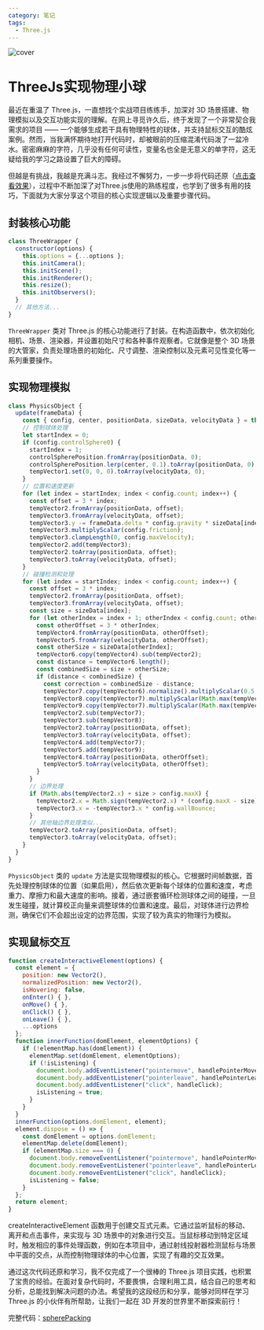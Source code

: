```yaml
---
category: 笔记
tags:
  - Three.js
---
```

<script setup>
import Read from "@components/Read.vue";
</script>

<ClientOnly>
  <read></read>
</ClientOnly>

![cover](https://6c73-lsj97-9giu4cj4abdc0985-1256331827.tcb.qcloud.la/imgs/2025_05/ThreeJs实现物理小球.png)

# ThreeJs实现物理小球

最近在重温了 Three.js，一直想找个实战项目练练手，加深对 3D 场景搭建、物理模拟以及交互功能实现的理解。在网上寻觅许久后，终于发现了一个非常契合我需求的项目 —— 一个能够生成若干具有物理特性的球体，并支持鼠标交互的酷炫案例。然而，当我满怀期待地打开代码时，却被眼前的压缩混淆代码泼了一盆冷水。密密麻麻的字符，几乎没有任何可读性，变量名也全是无意义的单字符，这无疑给我的学习之路设置了巨大的障碍。

但越是有挑战，我越是充满斗志。我经过不懈努力，一步一步将代码还原（[点击查看效果](https://demos.lsj97.com/#/spherePacking)），过程中不断加深了对Three.js使用的熟练程度，也学到了很多有用的技巧，下面就为大家分享这个项目的核心实现逻辑以及重要步骤代码。

## 封装核心功能
```javascript
class ThreeWrapper {
  constructor(options) {
    this.options = {...options };
    this.initCamera();
    this.initScene();
    this.initRenderer();
    this.resize();
    this.initObservers();
  }
  // 其他方法...
}
```
`ThreeWrapper` 类对 Three.js 的核心功能进行了封装。在构造函数中，依次初始化相机、场景、渲染器，并设置初始尺寸和各种事件观察者。它就像是整个 3D 场景的大管家，负责处理场景的初始化、尺寸调整、渲染控制以及元素可见性变化等一系列重要操作。

## 实现物理模拟
```javascript
class PhysicsObject {
  update(frameData) {
    const { config, center, positionData, sizeData, velocityData } = this;
    // 控制球体处理
    let startIndex = 0;
    if (config.controlSphere0) {
      startIndex = 1;
      controlSpherePosition.fromArray(positionData, 0);
      controlSpherePosition.lerp(center, 0.1).toArray(positionData, 0);
      tempVector1.set(0, 0, 0).toArray(velocityData, 0);
    }
    // 位置和速度更新
    for (let index = startIndex; index < config.count; index++) {
      const offset = 3 * index;
      tempVector2.fromArray(positionData, offset);
      tempVector3.fromArray(velocityData, offset);
      tempVector3.y -= frameData.delta * config.gravity * sizeData[index];
      tempVector3.multiplyScalar(config.friction);
      tempVector3.clampLength(0, config.maxVelocity);
      tempVector2.add(tempVector3);
      tempVector2.toArray(positionData, offset);
      tempVector3.toArray(velocityData, offset);
    }
    // 碰撞检测和处理
    for (let index = startIndex; index < config.count; index++) {
      const offset = 3 * index;
      tempVector2.fromArray(positionData, offset);
      tempVector3.fromArray(velocityData, offset);
      const size = sizeData[index];
      for (let otherIndex = index + 1; otherIndex < config.count; otherIndex++) {
        const otherOffset = 3 * otherIndex;
        tempVector4.fromArray(positionData, otherOffset);
        tempVector5.fromArray(velocityData, otherOffset);
        const otherSize = sizeData[otherIndex];
        tempVector6.copy(tempVector4).sub(tempVector2);
        const distance = tempVector6.length();
        const combinedSize = size + otherSize;
        if (distance < combinedSize) {
          const correction = combinedSize - distance;
          tempVector7.copy(tempVector6).normalize().multiplyScalar(0.5 * correction);
          tempVector8.copy(tempVector7).multiplyScalar(Math.max(tempVector3.length(), 1));
          tempVector9.copy(tempVector7).multiplyScalar(Math.max(tempVector5.length(), 1));
          tempVector2.sub(tempVector7);
          tempVector3.sub(tempVector8);
          tempVector2.toArray(positionData, offset);
          tempVector3.toArray(velocityData, offset);
          tempVector4.add(tempVector7);
          tempVector5.add(tempVector9);
          tempVector4.toArray(positionData, otherOffset);
          tempVector5.toArray(velocityData, otherOffset);
        }
      }
      // 边界处理
      if (Math.abs(tempVector2.x) + size > config.maxX) {
        tempVector2.x = Math.sign(tempVector2.x) * (config.maxX - size);
        tempVector3.x = -tempVector3.x * config.wallBounce;
      }
      // 其他轴边界处理类似...
      tempVector2.toArray(positionData, offset);
      tempVector3.toArray(velocityData, offset);
    }
  }
}
```

`PhysicsObject` 类的 `update` 方法是实现物理模拟的核心。它根据时间帧数据，首先处理控制球体的位置（如果启用），然后依次更新每个球体的位置和速度，考虑重力、摩擦力和最大速度的影响。接着，通过嵌套循环检测球体之间的碰撞，一旦发生碰撞，就计算校正向量来调整球体的位置和速度。最后，对球体进行边界检测，确保它们不会超出设定的边界范围，实现了较为真实的物理行为模拟。

## 实现鼠标交互
```javascript
function createInteractiveElement(options) {
  const element = {
    position: new Vector2(),
    normalizedPosition: new Vector2(),
    isHovering: false,
    onEnter() { },
    onMove() { },
    onClick() { },
    onLeave() { },
    ...options
  };
  function innerFunction(domElement, elementOptions) {
    if (!elementMap.has(domElement)) {
      elementMap.set(domElement, elementOptions);
      if (!isListening) {
        document.body.addEventListener("pointermove", handlePointerMove);
        document.body.addEventListener("pointerleave", handlePointerLeave);
        document.body.addEventListener("click", handleClick);
        isListening = true;
      }
    }
  }
  innerFunction(options.domElement, element);
  element.dispose = () => {
    const domElement = options.domElement;
    elementMap.delete(domElement);
    if (elementMap.size === 0) {
      document.body.removeEventListener("pointermove", handlePointerMove);
      document.body.removeEventListener("pointerleave", handlePointerLeave);
      document.body.removeEventListener("click", handleClick);
      isListening = false;
    }
  };
  return element;
}
```
createInteractiveElement 函数用于创建交互式元素。它通过监听鼠标的移动、离开和点击事件，来实现与 3D 场景中的对象进行交互。当鼠标移动到特定区域时，触发相应的事件处理函数，例如在本项目中，通过射线投射器检测鼠标与场景中平面的交点，从而控制物理球体的中心位置，实现了有趣的交互效果。


通过这次代码还原和学习，我不仅完成了一个很棒的 Three.js 项目实践，也积累了宝贵的经验。在面对复杂代码时，不要畏惧，合理利用工具，结合自己的思考和分析，总能找到解决问题的办法。希望我的这段经历和分享，能够对同样在学习 Three.js 的小伙伴有所帮助，让我们一起在 3D 开发的世界里不断探索前行！

完整代码：[spherePacking](https://gitee.com/lsj97/blog-demos/blob/master/src/views/spherePacking/index.vue)
